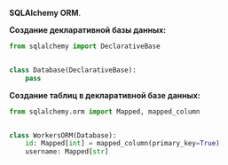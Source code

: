 **SQLAlchemy ORM**.

**Создание декларативной базы данных:**

```Python
from sqlalchemy import DeclarativeBase


class Database(DeclarativeBase):
	pass
```

**Создание таблиц в декларативной базе данных:**

```Python
from sqlalchemy.orm import Mapped, mapped_column


class WorkersORM(Database):
	id: Mapped[int] = mapped_column(primary_key=True)
	username: Mapped[str]
	
```